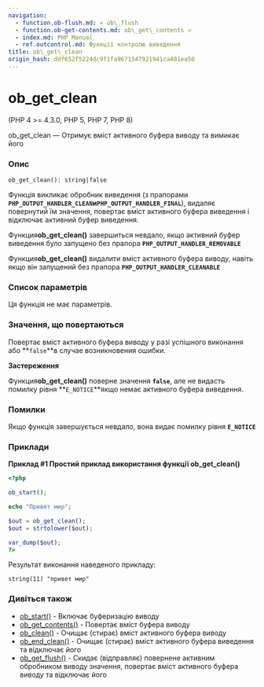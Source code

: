 ```yaml
---
navigation:
  - function.ob-flush.md: « ob\_flush
  - function.ob-get-contents.md: ob\_get\_contents »
  - index.md: PHP Manual
  - ref.outcontrol.md: Функції контролю виведення
title: ob\_get\_clean
origin_hash: ddf652f5224dc9f1fa9671347921941ca401ea50
---
```

# ob\_get\_clean

(PHP 4 >= 4.3.0, PHP 5, PHP 7, PHP 8)

ob\_get\_clean — Отримує вміст активного буфера виводу та вимикає його

### Опис

```methodsynopsis
ob_get_clean(): string|false
```

Функція викликає обробник виведення (з прапорами **`PHP_OUTPUT_HANDLER_CLEAN`**и**`PHP_OUTPUT_HANDLER_FINAL`**), видаляє повернутий їм значення, повертає вміст активного буфера виведення і відключає активний буфер виведення.

Функция**ob\_get\_clean()** завершиться невдало, якщо активний буфер виведення було запущено без прапора **`PHP_OUTPUT_HANDLER_REMOVABLE`**

Функция**ob\_get\_clean()** видалити вміст активного буфера виводу, навіть якщо він запущений без прапора **`PHP_OUTPUT_HANDLER_CLEANABLE`**

### Список параметрів

Ця функція не має параметрів.

### Значення, що повертаються

Повертає вміст активного буфера виводу у разі успішного виконання або \*\*`false`\*\*в случае возникновения ошибки.

**Застереження**

Функция**ob\_get\_clean()** поверне значення **`false`**, але не видасть помилку рівня \*\*`E_NOTICE`\*\*якщо немає активного буфера виведення.

### Помилки

Якщо функція завершується невдало, вона видає помилку рівня **`E_NOTICE`**

### Приклади

**Приклад #1 Простий приклад використання функції **ob\_get\_clean()****

```php
<?php

ob_start();

echo "Привет мир";

$out = ob_get_clean();
$out = strtolower($out);

var_dump($out);
?>
```

Результат виконання наведеного прикладу:

```
string(11) "привет мир"
```

### Дивіться також

-   [ob\_start()](function.ob-start.md) \- Включає буферизацію виводу
-   [ob\_get\_contents()](function.ob-get-contents.md) \- Повертає вміст буфера виводу
-   [ob\_clean()](function.ob-clean.md) \- Очищає (стирає) вміст активного буфера виводу
-   [ob\_end\_clean()](function.ob-end-clean.md) \- Очищає (стирає) вміст активного буфера виведення та відключає його
-   [ob\_get\_flush()](function.ob-get-flush.md) \- Скидає (відправляє) повернене активним обробником виводу значення, повертає вміст активного буфера виводу та відключає його
